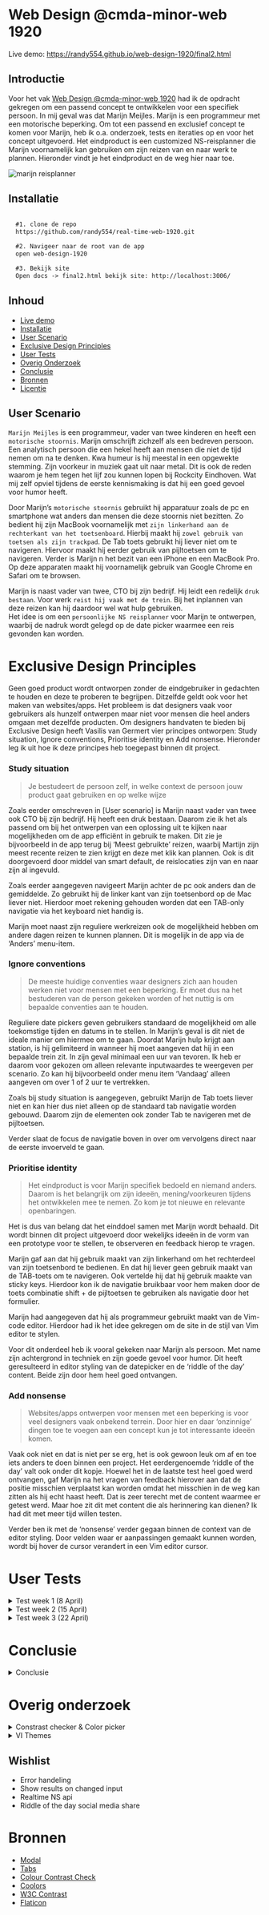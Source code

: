# Web Design @cmda-minor-web 1920

Live demo: https://randy554.github.io/web-design-1920/final2.html

## Introductie

Voor het vak [Web Design @cmda-minor-web 1920](https://github.com/cmda-minor-web/web-design-1920) had ik de opdracht gekregen om een passend concept te ontwikkelen voor een specifiek persoon. 
In mij geval was dat Marijn Meijles. Marijn is een programmeur met een motorische beperking. Om tot een passend en exclusief concept te komen voor Marijn, heb ik o.a. onderzoek, tests en iteraties op en voor het 
concept uitgevoerd. Het eindproduct is een customized NS-reisplanner die Marijn voornamelijk kan gebruiken om zijn reizen van en naar werk te plannen. Hieronder vindt je het eindproduct en de weg hier naar toe. 


![marijn reisplanner](docs/img/Marijnreisplanner.png)

## Installatie

```markdown
 
  #1. clone de repo
  https://github.com/randy554/real-time-web-1920.git

  #2. Navigeer naar de root van de app
  open web-design-1920

  #3. Bekijk site
  Open docs -> final2.html bekijk site: http://localhost:3006/

```
## Inhoud

* [Live demo](#Introductie)
* [Installatie](#Installatie)
* [User Scenario](#user-scenario)
* [Exclusive Design Principles](#exclusive-design-principles)
* [User Tests](#user-tests)
* [Overig Onderzoek](#overig-onderzoek)
* [Conclusie](#conclusie)
* [Bronnen](#bronnen)
* [Licentie](#licentie)


## User Scenario

`Marijn Meijles` is een programmeur, vader van twee kinderen en heeft een `motorische stoornis`. Marijn omschrijft zichzelf als een bedreven persoon.
Een analytisch persoon die een hekel heeft aan mensen die niet de tijd nemen om na te denken. Kwa humeur is hij meestal in een opgewekte stemming. 
Zijn voorkeur in muziek gaat uit naar metal. Dit is ook de reden waarom je hem tegen het lijf zou kunnen lopen bij Rockcity Eindhoven. 
Wat mij zelf opviel tijdens de eerste kennismaking is dat hij een goed gevoel voor humor heeft.

Door Marijn’s `motorische stoornis` gebruikt hij apparatuur zoals de pc en smartphone wat anders dan mensen die deze stoornis niet bezitten. 
Zo bedient hij zijn MacBook voornamelijk met `zijn linkerhand aan de rechterkant van het toetsenboard`. Hierbij maakt hij `zowel gebruik van toetsen als zijn trackpad`. 
De Tab toets gebruikt hij liever niet om te navigeren. Hiervoor maakt hij eerder gebruik van pijltoetsen om te navigeren. 
Verder is Marijn n het bezit van een iPhone en een MacBook Pro.  Op deze apparaten maakt hij voornamelijk gebruik van Google Chrome en Safari om te browsen.  

Marijn is naast vader van twee, CTO bij zijn bedrijf. Hij leidt een redelijk `druk bestaan`. Voor werk `reist hij vaak met de trein`. 
Bij het inplannen van deze reizen kan hij daardoor wel wat hulp gebruiken.  
Het idee is om een `persoonlijke NS reisplanner` voor Marijn te ontwerpen, waarbij de nadruk wordt gelegd op de date picker waarmee een reis gevonden kan worden. 


# Exclusive Design Principles

Geen goed product wordt ontworpen zonder de eindgebruiker in gedachten te houden en deze te proberen te begrijpen. 
Ditzelfde geldt ook voor het maken van websites/apps. Het probleem is dat designers vaak voor gebruikers als hunzelf ontwerpen maar niet voor mensen die heel anders omgaan met dezelfde producten. 
Om designers handvaten te bieden bij Exclusive Design heeft Vasilis van Germert vier principes ontworpen: Study situation, Ignore conventions, Prioritise identity en Add nonsense. 
Hieronder leg ik uit hoe ik deze principes heb toegepast binnen dit project.


### Study situation

> Je bestudeert de persoon zelf, in welke context de persoon jouw product gaat gebruiken en op welke wijze

Zoals eerder omschreven in [User scenario] is Marijn naast vader van twee ook CTO bij zijn bedrijf. Hij heeft een druk bestaan. 
Daarom zie ik het als passend om bij het ontwerpen van een oplossing uit te kijken naar mogelijkheden om de app efficiënt in gebruik te maken. 
Dit zie je bijvoorbeeld in de app terug bij ‘Meest gebruikte’ reizen, waarbij Martijn zijn meest recente reizen te zien krijgt en deze met klik kan plannen. 
Ook is dit doorgevoerd door middel van smart default, de reislocaties zijn van en naar zijn al ingevuld.

Zoals eerder aangegeven navigeert Marijn achter de pc ook anders dan de gemiddelde. Zo gebruikt hij de linker kant van zijn toetsenbord op de Mac liever niet. 
Hierdoor moet rekening gehouden worden dat een TAB-only navigatie via het keyboard niet handig is.

Marijn moet naast zijn reguliere werkreizen ook de mogelijkheid hebben om andere dagen reizen te kunnen plannen. 
Dit is mogelijk in de app via de ‘Anders’ menu-item.

### Ignore conventions

> De meeste huidige conventies waar designers zich aan houden werken niet voor mensen met een beperking. Er moet dus na het bestuderen van de person gekeken worden of het nuttig is om bepaalde conventies aan te houden.

Reguliere date pickers geven gebruikers standaard de mogelijkheid om alle toekomstige tijden en datums in te stellen. 
In Marijn’s geval is dit niet de ideale manier om hiermee om te gaan. Doordat Marijn hulp krijgt aan station, is hij gelimiteerd in wanneer hij moet aangeven dat hij in een bepaalde trein zit. 
In zijn geval minimaal een uur van tevoren. Ik heb er daarom voor gekozen om alleen relevante inputwaardes te weergeven per scenario. 
Zo kan hij bijvoorbeeld onder menu item ‘Vandaag’ alleen aangeven om over 1 of 2 uur te vertrekken.

Zoals bij study situation is aangegeven, gebruikt Marijn de Tab toets liever niet en kan hier dus niet alleen op de standaard tab navigatie worden gebouwd. 
Daarom zijn de elementen ook zonder Tab te navigeren met de pijltoetsen.

Verder slaat de focus de navigatie boven in over om vervolgens direct naar de eerste invoerveld te gaan.

### Prioritise identity

> Het eindproduct is voor Marijn specifiek bedoeld en niemand anders. Daarom is het belangrijk om zijn ideeën, mening/voorkeuren tijdens het ontwikkelen mee te nemen. Zo kom je tot nieuwe en relevante openbaringen.  

Het is dus van belang dat het einddoel samen met Marijn wordt behaald. Dit wordt binnen dit project uitgevoerd door wekelijks ideeën in de vorm van een prototype voor te stellen, te observeren en feedback hierop te vragen.

Marijn gaf aan dat hij gebruik maakt van zijn linkerhand om het rechterdeel van zijn toetsenbord te bedienen. 
En dat hij liever geen gebruik maakt van de TAB-toets om te navigeren. Ook vertelde hij dat hij gebruik maakte van sticky keys. 
Hierdoor kon ik de navigatie bruikbaar voor hem maken door de toets combinatie shift + de pijltoetsen te gebruiken als navigatie door het formulier.

Marijn had aangegeven dat hij als programmeur gebruikt maakt van de Vim-code editor. Hierdoor had ik het idee gekregen om de site in de stijl van Vim editor te stylen. 

Voor dit onderdeel heb ik vooral gekeken naar Marijn als persoon. Met name zijn achtergrond in techniek en zijn goede gevoel voor humor. 
Dit heeft geresulteerd in editor styling van de datepicker en de ‘riddle of the day’ content. Beide zijn door hem heel goed ontvangen. 

### Add nonsense

> Websites/apps ontwerpen voor mensen met een beperking is voor veel designers vaak onbekend terrein. Door hier en daar ‘onzinnige’ dingen toe te voegen aan een concept kun je tot interessante ideeën komen.

Vaak ook niet en dat is niet per se erg, het is ook gewoon leuk om af en toe iets anders te doen binnen een project. 
Het eerdergenoemde ‘riddle of the day’ valt ook onder dit kopje. 
Hoewel het in de laatste test heel goed werd ontvangen, gaf Marijn na het vragen van feedback hierover aan dat de positie misschien verplaatst kan worden omdat het misschien in de weg kan zitten als hij echt haast heeft. 
Dat is zeer terecht met de content waarmee er getest werd. Maar hoe zit dit met content die als herinnering kan dienen? 
Ik had dit met meer tijd willen testen.
 
Verder ben ik met de ‘nonsense’ verder gegaan binnen de context van de editor styling. Door velden waar er aanpassingen gemaakt kunnen worden, wordt bij hover de cursor verandert in een Vim editor cursor. 

# User Tests

<details>

<summary>Test week 1 (8 April) </summary>

#### Wie is Marijn Meijles)

Marijn is een programmeur, vader van twee kinderen en heeft een motorische stoornis. Marijn omschrijft zichzelf als een bedreven persoon. Een analytisch persoon die een hekel heeft aan mensen die niet de tijd nemen om na te 
denken. Kwa humeur is hij meestal in een opgewekte stemming. Zijn voorkeur in muziek gaat uit naar metal. Dit is ook de reden
waarom je hem tegen het lijf zou kunnen lopen bij Rockcity Eindhoven. Wat mij zelf opviel tijdens de eerste kennismaking is dat hij
een goed gevoel voor humor heeft.   

#### Testsessie
Op 8 April om 16:00 uur had mijn groep en ik een kennismakingsgesprek met Marijn Meijles. Voorafgaand hadden wij
gezamenlijk een aantal vragen bedacht die wij relevant achtte. Om meer inzicht te krijgen hadden wij ook naar de gekeken van studenten van vorig jaar. 

![bevindingen](docs/img/deskresearch_Marijn%20.png)

Verder hadden wij als groep één prototype die door Marijn getest moest 
worden. Ook hadden wij één persoon aangewezen die al onze vragen via de webcam & mic ging stellen. In het begin van het 
gesprek werden er vragen gesteld om Marijn als persoon beter te leren kennen. Dit waren vragen als hoe hij zichzelf zou 
omschrijven, wat hij in zijn vrije tijd doet en wat zijn voorkeur in muziek is. Na dit werden er vragen gesteld over zijn
gebruik van apparatuur en software. Zo gaf hij aan gebruik te maken van een MacBook en een iPhone XR die draaien op 
OS X en iOS. Ook gaf hij aan voornamelijk gebruik te maken van Google Chrome en Safari, en dat hij voor 
testdoeleinde bereid was om andere browsers te installeren. Hierna volgde er vragen die over hij op dit moment navigeert
op websites. Hierbij vertelde Marijn dat hij veel gebruik maakte van zijn `linkerhand aan de rechterkant van het toetsenbord. 
Hij maakt hier voornamelijk gebruik van de HJKL en pijltoetsen om te navigeren. Ook gaf hij aan weinig gebruik te maken van de TAB toets maar in plaats
daarvan de Spacebar Toets. Ook gaf hij aan gebruik maakt van sticky keys (hierbij blijft een toets ingedrukt totdat er
een vervolg toets wordt ingedrukt).

Na dat we door al onze vragen heen waren, ging we verder met het testen van de prototype. De prototype bestond uit zes verschillende
date & timepickers. Daarbij observeerde wij hoe Marijn met de verschillende input types omging, zowel op de site en webcam. Een
opvallende bevinden was dat hij toch wel meer gebruik maakt van de trackpad dan dat hij eerder aangaf in het interview. Zolang
de targets groot genoeg waren was dit minder een probleem om hier gebruik van te maken. Een ander bevinding was dat er niet
altijd goede feedback was na het uitvoeren van een handeling of dat er geen toelichting stond bij die input waardoor de opdracht
af en toe onduidelijk kon zijn.    

**Bevindingen**

-	Marijn is papa van twee 
-   Marijn is CTO bij zijn bedrijf
-   Marijn leidt een druk bestaan
-   Marijn woont in Eindhoven en werkt in Amsterdam 
-	Favoriete muziekgenre is metal
-	Schrikt niet snel van een technische uitdaging
-	Gebruikt Google Chrome/Safari op Apple devices (MacBook/IPhone).
-	Marijn gebruikt voornamelijk zijn linkerhand aan de rechterkant van het toetsenbord
-	Maakt het meest gebruik van `HJKL` -en `pijltoetsen`, zijn trackpad en sticky keys.

#### Hoe ging de test

Begin van de test hadden we wat problemen om Marijn te verstaan. Dit werdt veel beter toen hij van
plek veranderde. Het werken met Jitsi was niet echt een probleem voor Marijn, hij kon vrij makkelijk de mic gebruiken en zijn
scherm delen. Het was jammer dat wij zijn handen niet konden zien bewegen op het toetsenbord en trackpad. Het prototype
was op zich een goed idee. Het idee was om Marijn met verschillende datepickers te laten werken en dit te observeren. Helaas was onze prototype
niet helemaal goed getest waardoor bepaalde onderdelen niet helemaal naar behoren werkte. Voor de volgende keer zou het handig 
zijn als:

- er een extra camera aanwezig zou zijn die zijn handbewegingen op het toetsenbord en trackpad kan vastleggen
- de prototype volledig getest wordt op fouten voor gebruik
- tijdens de prototype test gebruik gemaakt kan worden van screenrecording
- tijd voor handelingen in de gaten gehouden kan worden

</details>


<details>

<summary>Test week 2 (15 April) </summary>

Uit test 1 kwamen een aantal grote `bevindingen` naar voren, namelijk:

-	Marijn is papa van twee en een drukke CTO
-	Favoriete muziekgenre is metal
-	Schrikt niet snel van een technische uitdaging
-	Gebruikt Google Chrome/Safari op Apple devices (MacBook/IPhone).
-	Marijn gebruikt voornamelijk zijn linkerhand aan de rechterkant van het toetsenbord
-	Maakt het meest gebruik van `HJKL` -en `pijltoetsen`, zijn trackpad en sticky keys.


Met deze bevindingen stelde ik mijzelf deze vraag: 

> *Hoe kan Marijn a.d.h.v. zijn voorkeur voor navigeren een datepicker op een efficiënte en prettige manier invullen?*

Na wat deskresearch & brainstormen eindigde ik met deze schets voor het prototype:

![bevindingen](docs/img/schets%20protype%202.jpg)

Het prototype was zo ontworpen om efficiënt te zijn. Dit vertaalde zich in het ontwerp door het elimineren van elementen die niet relevant zijn in de context waarin Marijn deze zou gaan gebruiken. 
Een voorbeeld hiervan is dat er geen jaartal ingevoerd hoefde te worden. Ook zijn er weer knoppen toegevoegd om ditzelfde doel te bereiken zoals het toevoegen van de ‘Morgen knop. 
Met deze knop is het mogelijk om met een handeling de volgende dag te selecteren.

##### Datepicker V1
![prototype v1](docs/img/MarijndatepickerV1.png) 

##### Datepicker V2 
![prototype v2](docs/img/MarijndatepickerV2.png)


Hierbij was de dagen invoerveld vervangen met daadwerkelijke dagen van de week, zodat Marijn hiervoor niet zelf dag associaties hoefde te maken.  
Ook werd de tijden veld vervangen met over +1,2,3 uur selectieveld. Het idee hierachter was om hem zo snel mogelijk tijd te kunnen laten aangeven. 
Dus over 1,2 uur boven op de huidige tijd in plaats van dit per uur en minuut aan te geven. 
Marijn kon trouwens ook alleen een uur van tevoren aangeven aan de NS in welke trein hij zat om zo opgehaald te kunnen worden.

**Testplan**

Ik wil Marijn in het begin uitleggen wat het concept is. Daarna wil ik Marijn door een soort A/B test laten lopen. 
Deze bestaat uit 2 soortgelijke sites. De één is meer gericht op het navigeren met de trackpad en de ander meer gericht op het gebruik van bepaalde keys.

````text
Ik wil bij beide Marijn een opdracht geven en observeren hoe dit verloopt.

Voor observatie
* Hoe lang duurt dit ongeveer?
* Gaat hij in een keer naar de juiste buttons/input?
* Waar heeft hij moeite mee?

Eventuele vragen
* Is het gebruik van de app te volgen?
* Wat vindt u van de navigatie via de speciale keys?
* Wat vindt u van de layout van de app? 
* Heeft u nog tips, opmerkingen of toevoegingen voor deze app?  
````

**Bevindingen**

De werking van de app was niet helemaal te volgen. Dit kwam onder andere doordat alle opties in een keer getoond werden. 
De “over 1 uur” knop was verwarrend. De knop was in de context van vandaag een goede toevoeging maar niet voor de planning van morgen. 
De speciale keys voor de velden was handig maar ook weer verwarrend. De HJKL toetsen die aan de input velden en buttons was meegegeven waren voor Marijn verwarrend omdat de HJKL toetsen vanuit de VI editor als pijltoetsen dienen en hier was dat niet het geval. 
Ook was het concept waarvoor de datepicker gebruikt werd niet helemaal duidelijk. Dit moest ik expliciet uitleggen want er stond alleen ‘datepicker’ bovenaan de pagina. 
En bij de input velden stond er alleen het bijschrift ‘vertrek’.
Verder gaf Marijn ook aan dat hij standaard op maandag 09:30 van Eindhoven naar Amsterdam reist.
Hij heeft af en toe ook aparte reizen die hij maakt zoals af en toe zit hij in een hotel. Dus hier moet ook rekening mee worden gehouden dat hij niet alleen op standaard dagen tijden reist. 
Dus alleen een default is niet voldoende.

**Relevante observaties en feedback bij test van collega’s**

* Knoppen en andere elementen hoeven niet overdreven groot gemaakt te worden voor minder travel, hij irriteert zich hier eerder aan. 

* Sommige van de velden waren foutgevoelig zoals text input velden

**Hoe ging de test:**

Tijdens de test had ik last van internetproblemen. 
De test verliep hierdoor allesbehalve naar behoren. Ik kon hierdoor Martijn niet verstaan en hij mij ook niet. 
Hierdoor kon ik niet meteen het regie nemen met de test zoals ik dat had gepland. 
Het gevolg hierdoor was dat hij alvast van start ging en scenario’s ging uitproberen die ik niet per se had voorbereid. 
Hierdoor werden er wel fouten ontdekt zoals invoerwaardes die niet helemaal logisch waren in een bepaalde context. 
Gelukkig was er achteraf nog de ruimte om de test rustig doorlopen met Martijn en hem hierdoor te kunnen observeren en vragen op feedback.  

De tests als groep deed naar mij gevoel over het algemeen best wel lang. Ik denk dat dit een combinatie was van dat we niet een goed overzicht hadden van wie er allemaal nog aan de beurt moest komen en hoelang de test zou gaan duren. 

Voor de volgende keer zou het handig zijn als:

* Na het live gaan test of je audio/spraak en overige dingen het goed doen.
* Zorg dat de elementen die je in je prototype gebruikt goed werkend zijn of geeft dit bij voorbaat aan.
* Presenteer een overzicht met alle deelnemers aan de test in volgorde en hoeveel tijd iedere test ongeveer gaat/mag duren.

</details>

<details>

<summary>Test week 3 (22 April) </summary>

**De test**

De test met Marijn begon weer stip om 16:00 uur. Vasilis had na feedback van vorige week weer de moeite gedaan om bij Marijn op locatie te gaan en de test op te zetten. De test ging naar mij gevoel beter dan vorige week (test 2). Vooral vlotter naar mijn gevoel. Mensen waren tijdig aanwezig, het opzetten van de test verliep sneller en ook verliepen de gesprekken sneller naar mij gevoel. Ik kreeg het idee dat mensen beter wisten wat ze wilde weten. 

**Iteratie prototype 1**

Uit de voorgaande test kwam vooral naar voren dat de context waarin bepaalde elementen zich bevonden niet altijd helemaal duidelijk waren voor Marijn. 
Hierdoor heb ik het concept omgegooid en een ander benaderingen genomen om opties te kunnen presenteren aan Marijn.
Mijn grootste uitdaging was dus om de knoppen in juiste context te plaatsen. Dit was mijn eerste poging om dit voor elkaar te krijgen:

[Datepicker](https://randy554.github.io/web-design-1920/datepicker4.html)

![Datepicker](docs/img/Marijndatepicker_datepicker4.png)

Hoewel dit een vooruitgang was op de vorige versie, kwam ik na feedback van een collega-student achter dat dit nog steeds visueel verwarrend kon zijn.
Ook werkte het technisch niet helemaal naar behoren. En uit de vorige test had ik geleerd dat het beste handig is dat wat je laat zien wel werkt. 
Ik ben daarom opnieuw begonnen (Ziet iteratie prototype 2 voor het resultaat). 

**Testplan**

 
Uit de test wil ik graag zien of Marijn de context snapt van de opties die worden gepresenteerd. Ik wil kijken of Marijn zijn weg kan vinden bij het plannen van een reis. Ik wil kijken of Marijn redelijk snel kan navigeren. Verder wil ik wat Marijn van het concept ‘riddle of the day’ vindt. Ook wil ik weten wat Marijn van de code editor layout vindt. 

````text
Introductie

*    Hoe gaat het? 
*    Klaar voor test? 
*    Uitleg gang van zaken test.

Disclaimer

*    Aangeven data is niet realtime.

Opdrachten


*    Je zit in Amsterdam en je wilt over 1 uur een trein hebben naar Eindhoven.

*    Je wilt morgen om 7 uur van Eindhoven naar Amsterdam een reis hebben.

Vragen

*	Je gaf de vorige keer aan dat input velden onder ‘Vandaag’, ‘Morgen’ en ‘Anders’ niet helemaal in context was en daarom onduidelijk of niet passend. Is dat nu wel beter?

*	Is de ‘Morgen’ optie nog relevant aangezien de ‘Anders’ opties ook beschikbaar is? 

*	Wat vindt je van de ‘Raadsel van de dag’? Staat hij als pop-up goed of zou je deze liever ergens anders willen zien?

*	De formulieren onder de kopjes ‘Meest gebruikt’ en 'Nieuwe planning' staan nu standaard uitgeklapt, zou je dit zo willen houden of standaard één kopje willen dicht geklapt hebben?

*	Zou je behoefte hebben aan de optie om uit verschillende thema kleuren voor de layout te kunnen selecteren?

*	Zijn er nog andere verbeteringen of ideeën die je mist en toegevoegd zou willen zien?

````
**Iteratie prototype 2**

##### Pop-up met een dagelijkse raadsel

![Prototype](docs/img/Marijnreisplanner_result1_popup.png)

##### Prototype
![Prototype](docs/img/Marijnreisplanner_result1.png)

**Bevindingen**

Marijn gaf aan dat hij de context van de inputvelden nu wel duidelijk vond. Dit viel mij zelf ook eerder op toen ik hem de opdrachten gaf om uit te voeren.  
Zo wist hij bij opdracht 1 meteen dat het handiger was om het formulier onder ‘Meest gebruikt’ te gebruiken. Ook onder het formulier van ‘Nieuwe planning’ wist hij zich goed te navigeren. 
Opvallend was wel is dat hij hier in tegenstelling tot het ‘Meest gebruikt’ formulier na het invullen van het tijdstip niet de planning knop in één keer aanklikte. 
Ik vermoed dat dit mogelijk zou kunnen komen omdat het hier om een select input ging in plaatst van een tekst input. Een mogelijke iteratie hierop zou kunnen zijn dat na het selecteren van een waarde, er direct de resultaten worden getoond. 
Dit zou uiteraard getest moeten worden. Verder gaf hij aan dat voor Morgen niet alle tijden beschikbaar waren. 
Dit klopt dit was een fout van mij. Dat bepaalde tijden expliciet disabled waren had ik over het hoofd gezien. 
Marijn gaf verder aan dat de ‘Morgen‘ optie met de aanwezigheid van de ‘Anders’ optie nog steeds relevant was om te behouden in het ontwerp. 
Dit bevestigt het nut voor Marijn om opties te bieden onder verschillende context. 

Marijn was erg enthousiast over de code editor layout met name de titel van de reisplanner. 
Wel gaf hij aan dat het kleurcontrast van de input tekstvelden wellicht beter konden. Ook gaf Marijn aan dat het niet nodig was om één van de formulieren standaard te verbergen om mogelijk meer overzicht te realiseren op de pagina. 
Ik had zelf ook geobserveerd dat hij redelijk snel van de ‘Meest gebruikt’ naar de ‘Niewe planner’ formulier navigeerde. Verder heeft Marijn niets aangegeven over de eventuele toevoeging van toetsen als aanvulling op de huidige navigatie. 
Marijn vond het idee van de ‘riddle of the day’ wel leuk maar, gaf ook aan dat hij dit liever op een andere plek zou willen terugzien. Als hij snel een treinrit wil zoeken wil hij niet dat dit in de weg zit. 


**Relevante observaties en feedback bij test van collega’s**

*	HJKL toetsen niet goed geïmplementeerd waardoor er irritatie en verwarring ontstond bij Marijn.

*	Tester had alleen toetsenbord als navigatie, Marijn gaf aan dat hij ook gebruik maakt van zijn trackpad.

*	Marijn gaf aan dat gekozen toets voor een handeling lastig is omdat hij hier waarschijnlijk vaak per ongeluk naast zal slaan. 

*	Marijn gaf aan dat elke actie minder is beter is. Onnodige wizard bij prototype van tester.


**Verbeteringen na Test 3**

*	Kleurencontrast inputvelden aanpassen
*   Toetsenbord controls
*	Popup verplaatsen 

**Final prototype 3**

![marijn reisplanner](docs/img/Marijnreisplanner.png)


</details>



# Conclusie

<details>

<summary>Conclusie </summary>

Dit was een zeer leerzame vak. Uit voorgaande vakken heb ik wel eerder eindgebruikers mogen observeren,
testen en interviewen. Toch was dit wel een hele andere ervaring. Dit product moest voor één specifiek
persoon ontwikkelt worden en dus niet voor een doelgroep. Dat betekent dus geen gemiddelde/globale aannames 
maar een meer persoonlijk begrip van de persoon voor wie je ontwikkelt. Ik begrijp nu beter waarom het 
betrekken van de eindgebruiker in dit geval alleen maar meer belangrijk is `(prioritise identity)`.

Een ander nieuwe ervaring is dat de persoon waarvoor het concept ontworpen moest worden, een motorische
stoornis heeft. Hierdoor is het wat lastiger om terug te vallen op eerdere ervaringen en moet je dus de 
context en doelen van de gebruiker goed proberen te begrijpen. Zo kon ik  mij niet goed voorstellen
welke input device Marijn gebruikte om zijn pc te navigeren.

Binnen dit project hebben wij in een relatief korte tijd een werkend concept moeten ontwikkelen. Tussen
het begin en einde van het project hebben wij meerdere concepten moeten voorleggen aan onze eindgebruiker.
Met het voornaamste doel om onze concepten te valideren en te verbeteren. Ik heb geleerd in dit project 
dat omdat je relatief weinig tijd had en pogingen had om concepten te testen bij de eindgebruiker, dat
je vooraf goed voor ogen moet hebben wat je geleerd hebt en wat je wil testen. En dit liever fijn en klein kunt 
houden. Dit geeft je de mogelijkheid om die ene feature dan beter te testen en door te itereren. Ook technisch 
gezien kun je het het beste lean houden en niet de moeilijkste weg moet gaan kiezen.

Testen op afstand was voor mij ook nieuw. Zoals ik eerder had vermeld had ik bij een test last van technische
problemen. Terwijl het vlak daarvoor niks aan de hand was. Gelukkig was dat later wel hersteld maar, 
dat geeft gelijk wel aan hoe afhankelijk je van de techniek bent. Marijn is zelf technisch onderlegd dus
dat wel mooi meegenomen bij het gebruiken van programma's als Jitsi en testen van prototypes. Ook hadden
wij veel hulp ontvangen van Vasilis :-). Hij hielp bij het opzetten en begeleiden van de test, zoals het opzetten 
van de webcam waardoor we de handbewegingen van Marijn konden volgen. Een ander belangrijk inbreng was het
herhalen van Martijn zijn commentaar. Die kon soms onduidelijk zijn.

Ik ben uiteindelijk wel positief over het eindresultaat. In week 2 van testen kreeg ik te horen dat van
Marijn dat mijn prototype niet volgbaar was. Ik heb toen een aantal keer moeten itereren om tot het prototype
te komen van week 3. Hier was hij weer helemaal enthousiast over. Achteraf gezien heeft de kritische feedback in 
week 2 mij goed geholpen om punten die ik over het hoofd zag weer te herkennen. 

</details>

# Overig onderzoek

<details>

<summary>Constrast checker & Color picker</summary>

Toen Marijn in test week 3 aangaf dat de achtergrondskleuren van de invoervelden niet zo goed zichtbaar waren, had ik 
door middel van deskresearch nieuwe kleuren geselecteerd en deze getest op contrast met een aangeranden tool van `W3C`. 

![Contrast checker](docs/img/contrast_check.png)

Color picker

![Color picker](docs/img/colorpalette2.png)

</details>

<details>

<summary>VI Themes</summary>

Voor het stylen van de pagina heb ik door middel van deskresearch inspiratie op gedaan bij bestaande themas van de Vim editor.

Theme 1

![Theme 1](docs/img/themas/theme1.png)

Theme 2

![Theme 2](docs/img/themas/theme2.png)

</details>

Wishlist
------
- Error handeling
- Show results on changed input
- Realtime NS api
- Riddle of the day social media share
 
# Bronnen

 * [Modal](https://www.w3schools.com/howto/howto_css_delete_modal.asp)
 * [Tabs](https://www.w3schools.com/howto/howto_js_tabs.asp)
 * [Colour Contrast Check](https://snook.ca/technical/colour_contrast/colour.html#fg=FFFFFF,bg=01161E)
 * [Coolors](https://coolors.co/084356-01161e-598392-aec3b0-eff6e0)
 * [W3C Contrast](https://www.w3.org/TR/UNDERSTANDING-WCAG20/visual-audio-contrast-contrast.html)
 * [Flaticon](https://www.flaticon.com/home)

 

<!-- Add a link to your live demo in Github Pages 🌐-->

<!-- ☝️ replace this description with a description of your own work -->

<!-- replace the code in the /docs folder with your own, so you can showcase your work with GitHub Pages 🌍 -->

<!-- Add a nice poster image here at the end of the week, showing off your shiny frontend 📸 -->

<!-- Maybe a table of contents here? 📚 -->

<!-- How about a section that describes how to install this project? 🤓 -->

<!-- ...but how does one use this project? What are its features 🤔 -->

<!-- Maybe a checklist of done stuff and stuff still on your wishlist? ✅ -->

<!-- How about a license here? 📜 (or is it a licence?) 🤷 -->



